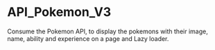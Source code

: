 # API_Pokemon_V3
Consume the Pokemon API, to display the pokemons with their image, name, ability and experience on a page and Lazy loader. 
